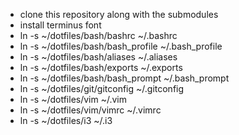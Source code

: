 - clone this repository along with the submodules
- install terminus font
- ln -s ~/dotfiles/bash/bashrc ~/.bashrc
- ln -s ~/dotfiles/bash/bash_profile ~/.bash_profile
- ln -s ~/dotfiles/bash/aliases ~/.aliases
- ln -s ~/dotfiles/bash/exports ~/.exports
- ln -s ~/dotfiles/bash/bash_prompt ~/.bash_prompt
- ln -s ~/dotfiles/git/gitconfig ~/.gitconfig
- ln -s ~/dotfiles/vim ~/.vim
- ln -s ~/dotfiles/vim/vimrc ~/.vimrc
- ln -s ~/dotfiles/i3 ~/.i3
